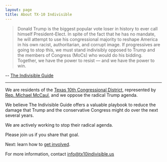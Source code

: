 ```yaml
---
layout: page
title: About TX-10 Indivisible
---
```


> Donald Trump is the biggest popular vote loser in history to ever call
> himself President-Elect. In spite of the fact that he has no mandate,
> he will attempt to use his congressional majority to reshape America in
> his own racist, authoritarian, and corrupt image. If progressives are
> going to stop this, we must stand indivisibly opposed to Trump and the
> members of Congress (MoCs) who would do his bidding. Together, we have
> the power to resist — and we have the power to win.

-- [The Indivisible Guide](https://www.indivisibleguide.com/download-the-guide)

<hr class="small" />

We are residents of the [Texas 10th Congressional District](https://en.wikipedia.org/wiki/Texas%27s_10th_congressional_district),
represented by [Rep.  Michael McCaul](http://mccaul.house.gov/), and we oppose the radical Trump agenda.

We believe The Indivisible Guide offers a valuable playbook to reduce the damage
that Trump and the conservative Congress might do over the next several years.

We are actively working to stop their radical agenda.

Please join us if you share that goal.

Next: learn how to [get involved](/get-involved).

For more information, contact [info@tx10indivisible.us](mailto:info@tx10indivisible.us)
